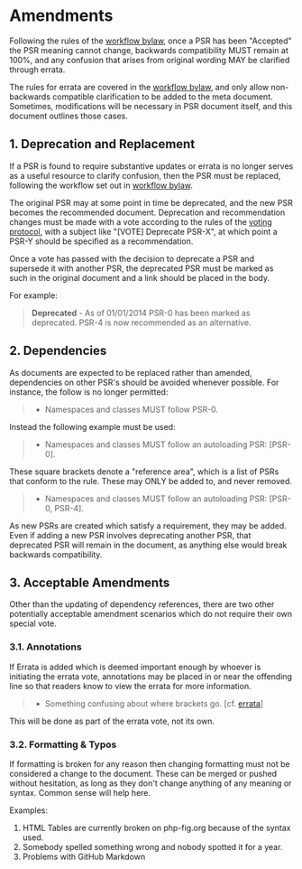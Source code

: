 Amendments
==========

Following the rules of the [workflow bylaw][], once a PSR has been "Accepted" the PSR meaning 
cannot change, backwards compatibility MUST remain at 100%, and any confusion that arises from
original wording MAY be clarified through errata. 

The rules for errata are covered in the [workflow bylaw][], and only allow non-backwards compatible clarification to be added to the meta document. Sometimes, modifications will be necessary in PSR document itself, and this document outlines those cases.

## 1. Deprecation and Replacement

If a PSR is found to require substantive updates or errata is no longer serves as a 
useful resource to clarify confusion, then the PSR must be replaced, following
the workflow set out in [workflow bylaw][].

The original PSR may at some point in time be deprecated, and the new PSR becomes the recommended 
document. Deprecation and recommendation changes must be made with a vote according to the rules 
of the [voting protocol][], with a subject like "[VOTE] Deprecate PSR-X", at which point a PSR-Y should be specified as a recommendation. 

Once a vote has passed with the decision to deprecate a PSR and supersede it 
with another PSR, the deprecated PSR must be marked as such in the original 
document and a link should be placed in the body.

For example:

> **Deprecated** - As of 01/01/2014 PSR-0 has been marked as deprecated. PSR-4 is now recommended 
as an alternative.


## 2. Dependencies 

As documents are expected to be replaced rather than amended, dependencies on 
other PSR's should be avoided whenever possible. For instance, the follow is 
no longer permitted:

> - Namespaces and classes MUST follow PSR-0.

Instead the following example must be used:

> - Namespaces and classes MUST follow an autoloading PSR: [PSR-0].

These square brackets denote a "reference area", which is a list of PSRs that
conform to the rule. These may ONLY be added to, and never removed.

> - Namespaces and classes MUST follow an autoloading PSR: [PSR-0, PSR-4].

As new PSRs are created which satisfy a requirement, they may be added. Even if 
adding a new PSR involves deprecating another PSR, that deprecated PSR will 
remain in the document, as anything else would break backwards compatibility.

## 3. Acceptable Amendments

Other than the updating of dependency references, there are two other potentially 
acceptable amendment scenarios which do not require their own special vote.

### 3.1. Annotations

If Errata is added which is deemed important enough by whoever is initiating the errata vote,
annotations may be placed in or near the offending line so that readers know to view the errata for 
more information. 

> - Something confusing about where brackets go. [cf. [errata](foo-meta.md#anchor)]

This will be done as part of the errata vote, not its own.

### 3.2. Formatting & Typos

If formatting is broken for any reason then changing formatting must not be considered a 
change to the document. These can be merged or pushed without hesitation, as long as they 
don't change anything of any meaning or syntax. Common sense will help here. 

Examples:

1. HTML Tables are currently broken on php-fig.org because of the syntax used.
2. Somebody spelled something wrong and nobody spotted it for a year.
3. Problems with GitHub Markdown


[workflow bylaw]: https://github.com/philsturgeon/fig-standards/blob/master/bylaws/004-psr-workflow.md
[voting protocol]: https://github.com/philsturgeon/fig-standards/blob/master/bylaws/001-voting-protocol.md
